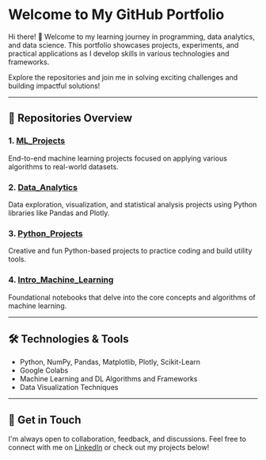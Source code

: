 # Welcome to My GitHub Portfolio

Hi there! 👋 Welcome to my learning journey in programming, data analytics, and data science. This portfolio showcases projects, experiments, and practical applications as I develop skills in various technologies and frameworks. 

Explore the repositories and join me in solving exciting challenges and building impactful solutions!

---

## 📂 Repositories Overview

### 1. [ML_Projects](https://github.com/VinodAnbalagan/ML_Projects)
End-to-end machine learning projects focused on applying various algorithms to real-world datasets.

### 2. [Data_Analytics](https://github.com/VinodAnbalagan/Data_Analytics)
Data exploration, visualization, and statistical analysis projects using Python libraries like Pandas and Plotly.

### 3. [Python_Projects](https://github.com/VinodAnbalagan/Python_Projects)
Creative and fun Python-based projects to practice coding and build utility tools.

### 4. [Intro_Machine_Learning](https://github.com/VinodAnbalagan/Intro_Machine_Learning)
Foundational notebooks that delve into the core concepts and algorithms of machine learning.



---

## 🛠 Technologies & Tools
- Python, NumPy, Pandas, Matplotlib, Plotly, Scikit-Learn
- Google Colabs 
- Machine Learning and DL Algorithms and Frameworks 
- Data Visualization Techniques

---

## 🤝 Get in Touch
I'm always open to collaboration, feedback, and discussions. Feel free to connect with me on [LinkedIn](https://www.linkedin.com/in/vinod-anbalagan/) or check out my projects below!
